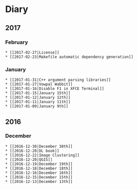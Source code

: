 
# Diary

## 2017

### February
    * [[2017-02-27|License]]
    * [[2017-02-23|Makefile automatic dependency generation]]

### January
    * [[2017-01-31|C++ argument parsing libraries]]
    * [[2017-01-27|Vowpal Wabbit]]
    * [[2017-01-16|Disable F1 in XFCE Terminal]]
    * [[2017-01-15|January 15th]]
    * [[2017-01-12|January 12th]]
    * [[2017-01-11|January 11th]]
    * [[2017-01-09|January 9th]]

## 2016

### December
    * [[2016-12-30|December 30th]]
    * [[2016-12-28|DL book]]
    * [[2016-12-22|Image Clustering]]
    * [[2016-12-20|QGIS]]
    * [[2016-12-19|December 19th]]
    * [[2016-12-18|December 18th]]
    * [[2016-12-16|December 16th]]
    * [[2016-12-15|December 15th]]
    * [[2016-12-13|December 13th]]
